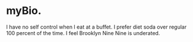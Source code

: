 # myBio.
I have no self control when I eat at a buffet.
I prefer diet soda over regular 100 percent of the time.
I feel Brooklyn Nine Nine is underated.
